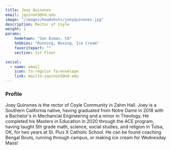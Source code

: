 ```yaml
---
title: Joey Quinones
email: jquinon3@nd.edu
image: "/images/headshots/joeyquinones.jpg"
description: Rector of Coyle
weight: 1
params:
    hometown: "San Dimas, CA"
    hobbies: "Running, Boxing, Ice Cream"
    favoritepart: ""
    section: 1st Floor

social:
  - name: email
    icon: fa-regular fa-envelope
    link: mailto:jquinon3@nd.edu
---
```


### Profile
Joey Quinones is the rector of Coyle Community in Zahm Hall. Joey is a Southern California native, having graduated from Notre Dame in 2018 with a Bachelor's in Mechancial Engineering and a minor in Theology. He completed his Masters in Education in 2020 through the ACE program, having taught 5th grade math, science, social studies, and religion in Tulsa, OK, for two years at St. Pius X Catholic School. He can be found coaching Bengal Bouts, running through campus, or making ice cream for Wednesday Mass!
